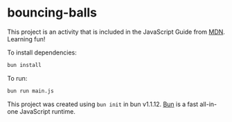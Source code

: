 # bouncing-balls

This project is an activity that is included in the JavaScript Guide from [MDN](https://developer.mozilla.org/en-US/). Learning fun!

To install dependencies:

```bash
bun install
```

To run:

```bash
bun run main.js
```

This project was created using `bun init` in bun v1.1.12. [Bun](https://bun.sh) is a fast all-in-one JavaScript runtime.

